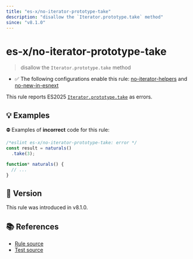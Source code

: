 ```yaml
---
title: "es-x/no-iterator-prototype-take"
description: "disallow the `Iterator.prototype.take` method"
since: "v8.1.0"
---
```


# es-x/no-iterator-prototype-take
> disallow the `Iterator.prototype.take` method

- ✅ The following configurations enable this rule: [no-iterator-helpers] and [no-new-in-esnext]

This rule reports ES2025 [`Iterator.prototype.take`](https://github.com/tc39/proposal-iterator-helpers) as errors.

## 💡 Examples

⛔ Examples of **incorrect** code for this rule:

<eslint-playground type="bad">

```js
/*eslint es-x/no-iterator-prototype-take: error */
const result = naturals()
  .take(3);

function* naturals() {
  // ...
}
```

</eslint-playground>

## 🚀 Version

This rule was introduced in v8.1.0.

## 📚 References

- [Rule source](https://github.com/eslint-community/eslint-plugin-es-x/blob/master/lib/rules/no-iterator-prototype-take.js)
- [Test source](https://github.com/eslint-community/eslint-plugin-es-x/blob/master/tests/lib/rules/no-iterator-prototype-take.js)

[no-iterator-helpers]: ../configs/index.md#no-iterator-helpers
[no-new-in-esnext]: ../configs/index.md#no-new-in-esnext
